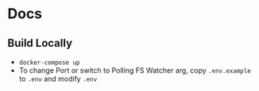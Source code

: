 # Docs

## Build Locally

- `docker-compose up`
- To change Port or switch to Polling FS Watcher arg, copy `.env.example` to `.env` and modify `.env`
